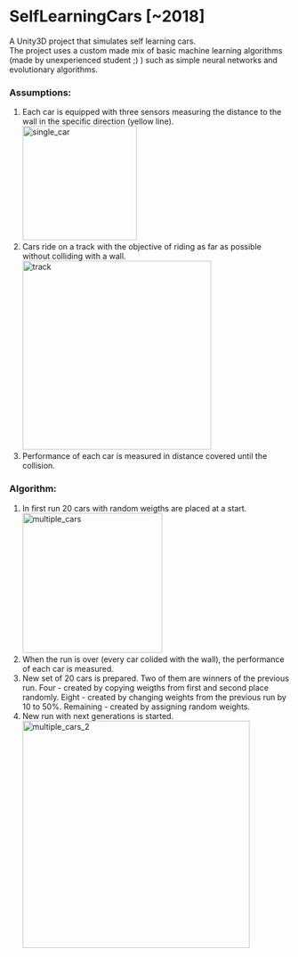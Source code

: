 # SelfLearningCars [~2018]
A Unity3D project that simulates self learning cars.  
The project uses a custom made mix of basic machine learning algorithms (made by unexperienced student ;) ) such as simple neural networks and evolutionary algorithms.  

### Assumptions:
1. Each car is equipped with three sensors measuring the distance to the wall in the specific direction (yellow line).
   <img width="205" alt="single_car" src="https://github.com/maciejokapa/self-learning-cars/assets/34005915/5e3de921-a48f-48b4-8876-78f9a748d601">  
2. Cars ride on a track with the objective of riding as far as possible without colliding with a wall.
   <img width="339" alt="track" src="https://github.com/maciejokapa/self-learning-cars/assets/34005915/e3000e05-7464-4cff-a17a-7ec4ec6d959e">
3. Performance of each car is measured in distance covered until the collision.  

### Algorithm:
1. In first run 20 cars with random weigths are placed at a start.  
   <img width="251" alt="multiple_cars" src="https://github.com/maciejokapa/self-learning-cars/assets/34005915/cd227f2f-ace8-438d-8e19-aaad5acb921d">  
3. When the run is over (every car colided with the wall), the performance of each car is measured.
4. New set of 20 cars is prepared. Two of them are winners of the previous run. Four - created by copying weigths from first and second place randomly. Eight - created by changing weights from the previous run by 10 to 50%. Remaining - created by assigning random weights.
5. New run with next generations is started.  
   <img width="408" alt="multiple_cars_2" src="https://github.com/maciejokapa/self-learning-cars/assets/34005915/a48e55e8-1031-4cb9-93f9-45f347f530f3">
